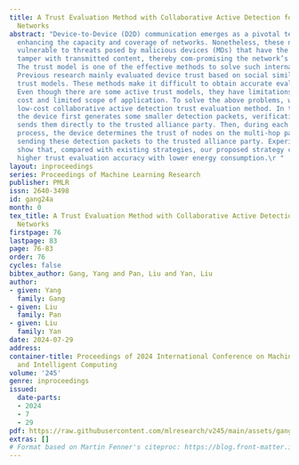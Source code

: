 ```yaml
---
title: A Trust Evaluation Method with Collaborative Active Detection for D2D-enabled
  Networks
abstract: "Device-to-Device (D2D) communication emerges as a pivotal technology for
  enhancing the capacity and coverage of networks. Nonetheless, these networks are
  vulnerable to threats posed by malicious devices (MDs) that have the potential to
  tamper with transmitted content, thereby com-promising the network’s reliability.
  The trust model is one of the effective methods to solve such internal attacks.
  Previous research mainly evaluated device trust based on social similarity and passive
  trust models. These methods make it difficult to obtain accurate evaluation results.
  Even though there are some active trust models, they have limitations such as high
  cost and limited scope of application. To solve the above problems, we propose a
  low-cost collaborative active detection trust evaluation method. In this method,
  the device first generates some smaller detection packets, verification codes and
  sends them directly to the trusted alliance party. Then, during each trust eval-uation
  process, the device determines the trust of nodes on the multi-hop path by actively
  sending these detection packets to the trusted alliance party. Experimental results
  show that, compared with existing strategies, our proposed strategy can achieve
  higher trust evaluation accuracy with lower energy consumption.\r "
layout: inproceedings
series: Proceedings of Machine Learning Research
publisher: PMLR
issn: 2640-3498
id: gang24a
month: 0
tex_title: A Trust Evaluation Method with Collaborative Active Detection for D2D-enabled
  Networks
firstpage: 76
lastpage: 83
page: 76-83
order: 76
cycles: false
bibtex_author: Gang, Yang and Pan, Liu and Yan, Liu
author:
- given: Yang
  family: Gang
- given: Liu
  family: Pan
- given: Liu
  family: Yan
date: 2024-07-29
address:
container-title: Proceedings of 2024 International Conference on Machine Learning
  and Intelligent Computing
volume: '245'
genre: inproceedings
issued:
  date-parts:
  - 2024
  - 7
  - 29
pdf: https://raw.githubusercontent.com/mlresearch/v245/main/assets/gang24a/gang24a.pdf
extras: []
# Format based on Martin Fenner's citeproc: https://blog.front-matter.io/posts/citeproc-yaml-for-bibliographies/
---
```

